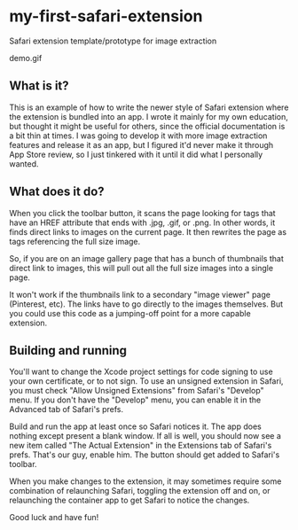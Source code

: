 # my-first-safari-extension
Safari extension template/prototype for image extraction

demo.gif

## What is it?

This is an example of how to write the newer style of Safari extension where the extension is bundled into an app.  I wrote it mainly for my own education, but thought it might be useful for others, since the official documentation is a bit thin at times.  I was going to develop it with more image extraction features and release it as an app, but I figured it'd never make it through App Store review, so I just tinkered with it until it did what I personally wanted.

## What does it do?

When you click the toolbar button, it scans the page looking for <A> tags that have an HREF attribute that ends with .jpg, .gif, or .png.  In other words, it finds direct links to images on the current page.  It then rewrites the page as <IMG> tags referencing the full size image.

So, if you are on an image gallery page that has a bunch of thumbnails that direct link to images, this will pull out all the full size images into a single page.

It won't work if the thumbnails link to a secondary "image viewer" page (Pinterest, etc).  The links have to go directly to the images themselves.  But you could use this code as a jumping-off point for a more capable extension.

## Building and running

You'll want to change the Xcode project settings for code signing to use your own certificate, or to not sign.  To use an unsigned extension in Safari, you must check "Allow Unsigned Extensions" from Safari's "Develop" menu.  If you don't have the "Develop" menu, you can enable it in the Advanced tab of Safari's prefs.

Build and run the app at least once so Safari notices it.  The app does nothing except present a blank window.  If all is well, you should now see a new item called "The Actual Extension" in the Extensions tab of Safari's prefs.  That's our guy, enable him.  The button should get added to Safari's toolbar.

When you make changes to the extension, it may sometimes require some combination of relaunching Safari, toggling the extension off and on, or relaunching the container app to get Safari to notice the changes.

Good luck and have fun!


